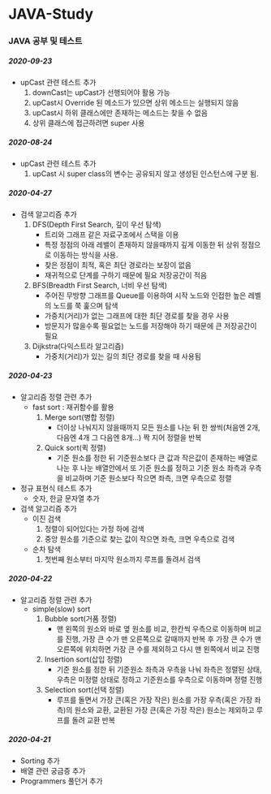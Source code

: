 # JAVA-Study
### JAVA 공부 및 테스트


##### 2020-09-23
* upCast 관련 테스트 추가
	1. downCast는 upCast가 선행되어야 활용 가능
	2. upCast시 Override 된 메소드가 있으면 상위 메소드는 실행되지 않음
	3. upCast시 하위 클래스에만 존재하는 메소드는 찾을 수 없음
	4. 상위 클래스에 접근하려면 super 사용
	
##### 2020-08-24
* upCast 관련 테스트 추가
	1. upCast 시 super class의 변수는 공유되지 않고 생성된 인스턴스에 구분 됨.

##### 2020-04-27
* 검색 알고리즘 추가
	1. DFS(Depth First Search, 깊이 우선 탐색)
		- 트리와 그래프 같은 자료구조에서 스택을 이용
		- 특정 정점의 아래 레밸이 존재하지 않을때까지 깊게 이동한 뒤 상위 정점으로 이동하는 방식을 사용.
		- 찾은 정점이 최적, 혹은 최단 경로라는 보장이 없음
		- 재귀적으로 단계를 구하기 때문에 필요 저장공간이 적음
	2. BFS(Breadth First Search, 너비 우선 탐색)
		- 주어진 무방향 그래프를 Queue를 이용하여 시작 노드와 인접한 높은 레벨의 노드를 쭉 훑으며 탐색
		- 가중치(거리)가 없는 그래프에 대한 최단 경로를 찾을 경우 사용
		- 방문지가 많을수록 필요없는 노드를 저장해야 하기 때문에 큰 저장공간이 필요
	3. Dijkstra(다익스트라 알고리즘)
		- 가중치(거리)가 있는 길의 최단 경로를 찾을 때 사용됨
		
##### 2020-04-23
* 알고리즘 정렬 관련 추가
	- fast sort
	: 재귀함수를 활용
		1. Merge sort(병합 정렬)
			+ 더이상 나눠지지 않을때까지 모든 원소를 나눈 뒤 한 쌍씩(처음엔 2개, 다음엔 4개 그 다음엔 8개...) 짝 지어 정렬을 반복
		2. Quick sort(퀵 정렬)
			+ 기준 원소를 정한 뒤 기준원소보다 큰 값과 작은값이 존재하는 배열로 나눈 후 나눈 배열안에서 또 기준 원소를 정하고 기준 원소 좌측과 우측을 비교하며 기준 원소보다 작으면 좌측, 크면 우측으로 정렬
* 정규 표현식 테스트 추가
	- 숫자, 한글 문자열 추가
* 검색 알고리즘 추가
	- 이진 검색
		1. 정렬이 되어있다는 가정 하에 검색
		2. 중앙 원소를 기준으로 찾는 값이 작으면 좌측, 크면 우측으로 검색
	- 순차 탐색
		1. 첫번째 원소부터 마지막 원소까지 루프를 돌려서 검색

##### 2020-04-22
* 알고리즘 정렬 관련 추가
	- simple(slow) sort
		1. Bubble sort(거품 정렬)
  			+ 맨 왼쪽의 원소와 바로 옆 원소를 비교, 한칸씩 우측으로 이동하며 비교를 진행, 가장 큰 수가 맨 오른쪽으로 갈때까지 반복 후 가장 큰 수가 맨 오른쪽에 위치하면 가장 큰 수를 제외하고 다시 맨 왼쪽에서 비교 진행
		2. Insertion sort(삽입 정렬)
			+ 기준 원소를 정한 뒤 기준원소 좌측과 우측을 나눠 좌측은 정렬된 상태, 우측은 미정렬 상태로 정하고 기준원소를 우측으로 이동하며 정렬 진행
		3. Selection sort(선택 정렬)
			+ 루프를 돌면서 가장 큰(혹은 가장 작은) 원소를 가장 우측(혹은 가장 좌측)의 원소와 교환, 교환된 가장 큰(혹은 가장 작은) 원소는 제외하고 루프를 돌려 교환 반복
		
		
##### 2020-04-21
* Sorting 추가
* 배열 관련 궁금증 추가
* Programmers 풀던거 추가
		